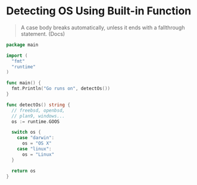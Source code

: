 # Detecting OS Using Built-in Function

> A case body breaks automatically, unless it ends with a fallthrough statement. (Docs)

```go
package main

import (
  "fmt"
  "runtime"
)

func main() {
  fmt.Println("Go runs on", detectOs())
}

func detectOs() string {
  // freebsd, openbsd,
  // plan9, windows...
  os := runtime.GOOS

  switch os {
    case "darwin":
      os = "OS X"
    case "linux":
      os = "Linux"
  }

  return os
}

```

